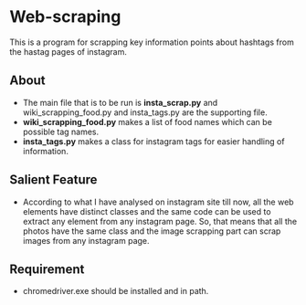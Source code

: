 # Web-scraping
This is a program for scrapping key information points about hashtags from the hastag pages of instagram.

## About
- The main file that is to be run is **insta_scrap.py** and wiki_scrapping_food.py and insta_tags.py are the supporting file.
- **wiki_scrapping_food.py** makes a list of food names which can be possible tag names.
- **insta_tags.py** makes a class for instagram tags for easier handling of information. 

## Salient Feature
- According to what I have analysed on instagram site till now, all the web elements have distinct classes and the same code can be used to extract any element from any instagram page. So, that means that all the photos have the same class and the image scrapping part can scrap images from any instagram page.

## Requirement
- chromedriver.exe should be installed and in path.
